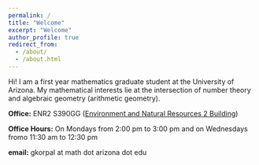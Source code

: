 ```yaml
---
permalink: /
title: "Welcome"
excerpt: "Welcome"
author_profile: true
redirect_from: 
  - /about/
  - /about.html
---
```


Hi! I am a first year mathematics graduate student at the University of Arizona. My mathematical interests lie at the intersection of number theory and algebraic geometry (arithmetic geometry). 

**Office:** ENR2 S390GG ([Environment and Natural Resources 2 Building](https://enr2tour.arizona.edu/))

**Office Hours:** On Mondays from 2:00 pm to 3:00 pm and on Wednesdays fromo 11:30 am to 12:30 pm

**email:** gkorpal at math dot arizona dot edu
